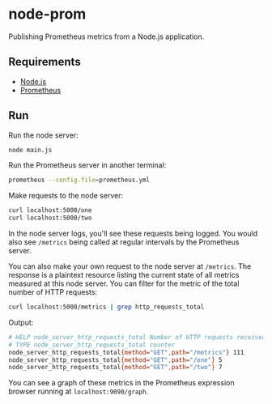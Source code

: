 # node-prom

Publishing Prometheus metrics from a Node.js application.

## Requirements

- [Node.js](https://nodejs.org/en/download/)
- [Prometheus](https://prometheus.io/download/)

## Run

Run the node server:

```bash
node main.js
```

Run the Prometheus server in another terminal:

```bash
prometheus --config.file=prometheus.yml
```

Make requests to the node server:

```bash
curl localhost:5000/one
curl localhost:5000/two
```

In the node server logs, you'll see these requests being logged. You would also see `/metrics` being called at regular intervals by the Prometheus server.

You can also make your own request to the node server at `/metrics`. The response is a plaintext resource listing the current state of all metrics measured at this node server. You can filter for the metric of the total number of HTTP requests:

```bash
curl localhost:5000/metrics | grep http_requests_total
```

Output:

```bash
# HELP node_server_http_requests_total Number of HTTP requests received by the server so far
# TYPE node_server_http_requests_total counter
node_server_http_requests_total{method="GET",path="/metrics"} 111
node_server_http_requests_total{method="GET",path="/one"} 5
node_server_http_requests_total{method="GET",path="/two"} 7
```

You can see a graph of these metrics in the Prometheus expression browser running at `localhost:9090/graph`.
